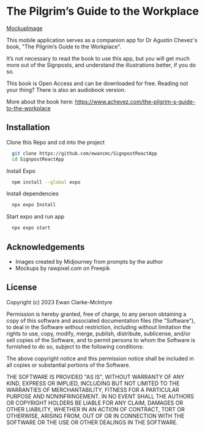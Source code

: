 
# The Pilgrim’s Guide to the Workplace

[MockupImage](https://i.ibb.co/6vJPmBC/Signpost-React-App-Mockup.png)

This mobile application serves as a companion app for Dr Agustin Chevez's book, "The Pilgrim’s Guide to the Workplace". 

It’s not necessary to read the book to use this app, but you will get much more out of the Signposts, and understand the illustrations better, if you do so.

This book is Open Access and can be downloaded for free. Reading not your thing?  There is also an audiobook version.

More about the book here: https://www.achevez.com/the-pilgrim-s-guide-to-the-workplace


## Installation

Clone this Repo and cd into the project

```bash
  git clone https://github.com/ewancmc/SignpostReactApp
  cd SignpostReactApp
```

Install Expo
```bash
  npm install --global expo
```

Install dependencies
```bash
  npx expo Install
```

Start expo and run app
```bash
  npx expo start
```
## Acknowledgements

 - Images created by Midjourney from prompts by the author
 - Mockups by rawpixel.com on Freepik


## License

Copyright (c) 2023 Ewan Clarke-McIntyre

Permission is hereby granted, free of charge, to any person obtaining a copy
of this software and associated documentation files (the "Software"), to deal
in the Software without restriction, including without limitation the rights
to use, copy, modify, merge, publish, distribute, sublicense, and/or sell
copies of the Software, and to permit persons to whom the Software is
furnished to do so, subject to the following conditions:

The above copyright notice and this permission notice shall be included in all
copies or substantial portions of the Software.

THE SOFTWARE IS PROVIDED "AS IS", WITHOUT WARRANTY OF ANY KIND, EXPRESS OR
IMPLIED, INCLUDING BUT NOT LIMITED TO THE WARRANTIES OF MERCHANTABILITY,
FITNESS FOR A PARTICULAR PURPOSE AND NONINFRINGEMENT. IN NO EVENT SHALL THE
AUTHORS OR COPYRIGHT HOLDERS BE LIABLE FOR ANY CLAIM, DAMAGES OR OTHER
LIABILITY, WHETHER IN AN ACTION OF CONTRACT, TORT OR OTHERWISE, ARISING FROM,
OUT OF OR IN CONNECTION WITH THE SOFTWARE OR THE USE OR OTHER DEALINGS IN THE
SOFTWARE.

